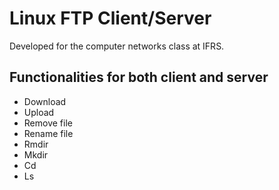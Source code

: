 # Linux FTP Client/Server

Developed for the computer networks class at IFRS.

## Functionalities for both client and server

- Download
- Upload
- Remove file
- Rename file
- Rmdir
- Mkdir
- Cd
- Ls
